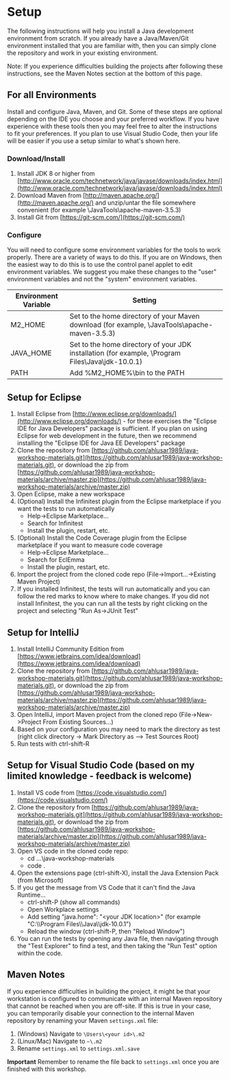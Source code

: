 # Setup

The following instructions will help you install a Java development environment from scratch. If you already have a Java/Maven/Git environment installed that you are familiar with, then you can simply clone the repository and work in your existing environment.

Note: If you experience difficulties building the projects after following these instructions, see the Maven Notes section at the bottom of this page.

## For all Environments
Install and configure Java, Maven, and Git. Some of these steps are optional depending on the IDE you choose and your preferred workflow. If you have experience with these tools then you may feel free to alter the instructions to fit your preferences. If you plan to use Visual Studio Code, then your life will be easier if you use a setup similar to what's shown here.

### Download/Install 
1. Install JDK 8 or higher from [http://www.oracle.com/technetwork/java/javase/downloads/index.html](http://www.oracle.com/technetwork/java/javase/downloads/index.html)
2. Download Maven from [http://maven.apache.org/](http://maven.apache.org/) and unzip/untar the file somewhere convenient (for example \JavaTools\apache-maven-3.5.3)
3. Install Git from [https://git-scm.com/](https://git-scm.com/)

### Configure
You will need to configure some environment variables for the tools to work properly. There are a variety of ways to do this. If you are on Windows, then the easiest way to do this is to use the control panel applet to edit environment variables. We suggest you make these changes to the "user" environment variables and not the "system" environment variables.

| Environment Variable | Setting |
|----------------------|---------|
| M2_HOME | Set to the home directory of your Maven download (for example, \JavaTools\apache-maven-3.5.3) |
| JAVA_HOME| Set to the home directory of your JDK installation (for example, \Program Files\Java\jdk-10.0.1) |
| PATH | Add %M2_HOME%\bin to the PATH |

## Setup for Eclipse
1. Install Eclipse from [http://www.eclipse.org/downloads/](http://www.eclipse.org/downloads/) - for these exercises the "Eclipse IDE for Java Developers" package is sufficient. If you plan on using Eclipse for web development in the future, then we recommend installing the "Eclipse IDE for Java EE Developers" package
2. Clone the repository from [https://github.com/ahlusar1989/java-workshop-materials.git](https://github.com/ahlusar1989/java-workshop-materials.git), or download the zip from [https://github.com/ahlusar1989/java-workshop-materials/archive/master.zip](https://github.com/ahlusar1989/java-workshop-materials/archive/master.zip)
3. Open Eclipse, make a new workspace
4. (Optional) Install the Infinitest plugin from the Eclipse marketplace if you want the tests to run automatically
   - Help->Eclipse Marketplace...
   - Search for Infinitest
   - Install the plugin, restart, etc.
5. (Optional) Install the Code Coverage plugin from the Eclipse marketplace if you want to measure code coverage
   - Help->Eclipse Marketplace...
   - Search for EclEmma
   - Install the plugin, restart, etc.
6. Import the project from the cloned code repo (File->Import...->Existing Maven Project)
7. If you installed Infinitest, the tests will run automatically and you can follow the red marks to know where to make changes.  If you did not install Infinitest, the you can run all the tests by right clicking on the project and selecting "Run As->JUnit Test"
 
## Setup for IntelliJ
1. Install IntelliJ Community Edition from [https://www.jetbrains.com/idea/download](https://www.jetbrains.com/idea/download)
2. Clone the repository from [https://github.com/ahlusar1989/java-workshop-materials.git](https://github.com/ahlusar1989/java-workshop-materials.git), or download the zip from [https://github.com/ahlusar1989/java-workshop-materials/archive/master.zip](https://github.com/ahlusar1989/java-workshop-materials/archive/master.zip)
3. Open IntelliJ, import Maven project from the cloned repo (File->New->Project From Existing Sources...)
4. Based on your configuration you may need to mark the directory as test (right click directory -> Mark Directory as --> Test Sources Root)
4. Run tests with ctrl-shift-R

## Setup for Visual Studio Code (based on my limited knowledge - feedback is welcome)
1. Install VS code from [https://code.visualstudio.com/](https://code.visualstudio.com/)
2. Clone the repository from [https://github.com/ahlusar1989/java-workshop-materials.git](https://github.com/ahlusar1989/java-workshop-materials.git), or download the zip from [https://github.com/ahlusar1989/java-workshop-materials/archive/master.zip](https://github.com/ahlusar1989/java-workshop-materials/archive/master.zip)
3. Open VS code in the cloned code repo:
   - cd ...\java-workshop-materials
   - code .
4. Open the extensions page (ctrl-shift-X), install the Java Extension Pack (from Microsoft)
5. If you get the message from VS Code that it can't find the Java Runtime...
   - ctrl-shift-P (show all commands)
   - Open Workplace settings
   - Add setting "java.home": "\<your JDK location\>" (for example "C:\\\\Program Files\\\\Java\\\\jdk-10.0.1")
   - Reload the window (ctrl-shift-P, then "Reload Window")
6. You can run the tests by opening any Java file, then navigating through the "Test Explorer" to find a test, and then taking the "Run Test" option within the code.

## Maven Notes
If you experience difficulties in building the project, it might be that your workstation is configured to communicate with an internal Maven repository that cannot be reached when you are off-site. If this is true in your case, you can temporarily disable your connection to the internal Maven repository by renaming your Maven `settings.xml` file:

1. (Windows) Navigate to `\Users\<your id>\.m2`
2. (Linux/Mac) Navigate to `~\.m2`
3. Rename `settings.xml` to `settings.xml.save`

**Important** Remember to rename the file back to `settings.xml` once you are finished with this workshop. 
